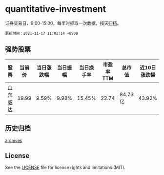 # quantitative-investment

证券交易日，9:00-15:00，每半时抓取一次数据，按天[归档](archives)。

`更新时间：2021-11-17 11:02:14 +0800`

## 强势股票

|股票|当前价|当日涨跌幅|当日振幅|当日换手率|市盈率TTM|总市值|近10日涨跌幅|
|----|----|----|----|----|----|----|----|
|[山东威达](https://xueqiu.com/S/SZ002026)|19.99|9.59%|9.98%|15.45%|22.74|84.73亿|43.92%|

## 历史归档

[archives](archives)

## License

See the [LICENSE](LICENSE) file for license rights and limitations (MIT).